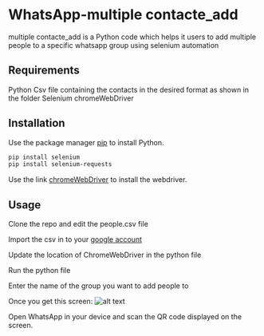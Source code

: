 # WhatsApp-multiple contacte_add

multiple contacte_add is a Python code which helps it users to add multiple people to a specific whatsapp group using selenium automation

## Requirements

Python
Csv file containing the contacts in the desired format as shown in the folder
Selenium
chromeWebDriver

## Installation

Use the package manager [pip](https://pip.pypa.io/en/stable/) to install Python.

```bash
pip install selenium
pip install selenium-requests
```

Use the link [chromeWebDriver](https://chromedriver.chromium.org/downloads) to install the webdriver.

## Usage

Clone the repo and edit the people.csv file 

Import the csv in to your [google account](https://contacts.google.com/)

Update the location of ChromeWebDriver in the python file

Run the python file 

Enter the name of the group you want to add people to

Once you get this screen:
![alt text](https://static.toiimg.com/photo/msid-84206316,width-800,resizemode-4,imgsize-53983/84206316.jpg)

Open WhatsApp in your device and scan the QR code displayed on the screen.
